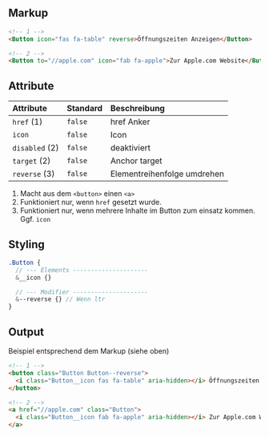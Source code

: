 ## Markup

```HTML
<!-- 1 -->
<Button icon="fas fa-table" reverse>Öffnungszeiten Anzeigen</Button>

<!-- 2 -->
<Button to="//apple.com" icon="fab fa-apple">Zur Apple.com Website</Button>
```

## Attribute

| Attribute      | Standard | Beschreibung                |
| :------------- | :------- | :-------------------------- |
| `href` (1)     | `false`  | href Anker                  |
| `icon`         | `false`  | Icon                        |
| `disabled` (2) | `false`  | deaktiviert                 |
| `target` (2)   | `false`  | Anchor target               |
| `reverse` (3)  | `false`  | Elementreihenfolge umdrehen |

1. Macht aus dem `<button>` einen `<a>`
2. Funktioniert nur, wenn `href` gesetzt wurde.
3. Funktioniert nur, wenn mehrere Inhalte im Button zum einsatz kommen. Ggf. `icon`

## Styling

```SCSS
.Button {
  // --- Elements ---------------------
  &__icon {}

  // --- Modifier ---------------------
  &--reverse {} // Wenn ltr
}
```

## Output

Beispiel entsprechend dem Markup (siehe oben)

```HTML
<!-- 1 -->
<button class="Button Button--reverse">
  <i class="Button__icon fas fa-table" aria-hidden></i> Öffnungszeiten Anzeigen
</button>

<!-- 2 -->
<a href="//apple.com" class="Button">
  <i class="Button__icon fab fa-apple" aria-hidden></i> Zur Apple.com Website
</a>
```
